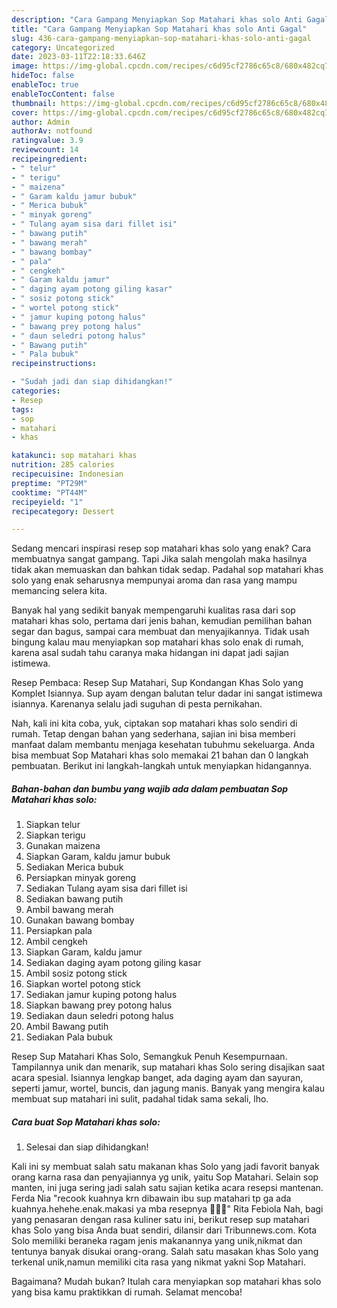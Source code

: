 ```yaml
---
description: "Cara Gampang Menyiapkan Sop Matahari khas solo Anti Gagal"
title: "Cara Gampang Menyiapkan Sop Matahari khas solo Anti Gagal"
slug: 436-cara-gampang-menyiapkan-sop-matahari-khas-solo-anti-gagal
category: Uncategorized
date: 2023-03-11T22:18:33.646Z
image: https://img-global.cpcdn.com/recipes/c6d95cf2786c65c8/680x482cq70/sop-matahari-khas-solo-foto-resep-utama.jpg
hideToc: false
enableToc: true
enableTocContent: false
thumbnail: https://img-global.cpcdn.com/recipes/c6d95cf2786c65c8/680x482cq70/sop-matahari-khas-solo-foto-resep-utama.jpg
cover: https://img-global.cpcdn.com/recipes/c6d95cf2786c65c8/680x482cq70/sop-matahari-khas-solo-foto-resep-utama.jpg
author: Admin
authorAv: notfound
ratingvalue: 3.9
reviewcount: 14
recipeingredient:
- " telur"
- " terigu"
- " maizena"
- " Garam kaldu jamur bubuk"
- " Merica bubuk"
- " minyak goreng"
- " Tulang ayam sisa dari fillet isi"
- " bawang putih"
- " bawang merah"
- " bawang bombay"
- " pala"
- " cengkeh"
- " Garam kaldu jamur"
- " daging ayam potong giling kasar"
- " sosiz potong stick"
- " wortel potong stick"
- " jamur kuping potong halus"
- " bawang prey potong halus"
- " daun seledri potong halus"
- " Bawang putih"
- " Pala bubuk"
recipeinstructions:

- "Sudah jadi dan siap dihidangkan!"
categories:
- Resep
tags:
- sop
- matahari
- khas

katakunci: sop matahari khas 
nutrition: 285 calories
recipecuisine: Indonesian
preptime: "PT29M"
cooktime: "PT44M"
recipeyield: "1"
recipecategory: Dessert

---
```



Sedang mencari inspirasi resep sop matahari khas solo yang enak? Cara membuatnya sangat gampang. Tapi Jika salah mengolah maka hasilnya tidak akan memuaskan dan bahkan tidak sedap. Padahal sop matahari khas solo yang enak seharusnya mempunyai aroma dan rasa yang mampu memancing selera kita.


Banyak hal yang sedikit banyak mempengaruhi kualitas rasa dari sop matahari khas solo, pertama dari jenis bahan, kemudian pemilihan bahan segar dan bagus, sampai cara membuat dan menyajikannya. Tidak usah bingung kalau mau menyiapkan sop matahari khas solo enak di rumah, karena asal sudah tahu caranya maka hidangan ini dapat jadi sajian istimewa.

Resep Pembaca: Resep Sup Matahari, Sup Kondangan Khas Solo yang Komplet Isiannya. Sup ayam dengan balutan telur dadar ini sangat istimewa isiannya. Karenanya selalu jadi suguhan di pesta pernikahan.


Nah, kali ini kita coba, yuk, ciptakan sop matahari khas solo sendiri di rumah. Tetap dengan bahan yang sederhana, sajian ini bisa memberi manfaat dalam membantu menjaga kesehatan tubuhmu sekeluarga. Anda bisa membuat Sop Matahari khas solo memakai 21 bahan dan 0 langkah pembuatan. Berikut ini langkah-langkah untuk menyiapkan hidangannya.

<!--inarticleads1-->

##### Bahan-bahan dan bumbu yang wajib ada dalam pembuatan Sop Matahari khas solo:

1. Siapkan  telur
1. Siapkan  terigu
1. Gunakan  maizena
1. Siapkan  Garam, kaldu jamur bubuk
1. Sediakan  Merica bubuk
1. Persiapkan  minyak goreng
1. Sediakan  Tulang ayam sisa dari fillet isi
1. Sediakan  bawang putih
1. Ambil  bawang merah
1. Gunakan  bawang bombay
1. Persiapkan  pala
1. Ambil  cengkeh
1. Siapkan  Garam, kaldu jamur
1. Sediakan  daging ayam potong giling kasar
1. Ambil  sosiz potong stick
1. Siapkan  wortel potong stick
1. Sediakan  jamur kuping potong halus
1. Siapkan  bawang prey potong halus
1. Sediakan  daun seledri potong halus
1. Ambil  Bawang putih
1. Sediakan  Pala bubuk


Resep Sup Matahari Khas Solo, Semangkuk Penuh Kesempurnaan. Tampilannya unik dan menarik, sup matahari khas Solo sering disajikan saat acara spesial. Isiannya lengkap banget, ada daging ayam dan sayuran, seperti jamur, wortel, buncis, dan jagung manis. Banyak yang mengira kalau membuat sup matahari ini sulit, padahal tidak sama sekali, lho. 

<!--inarticleads2-->

##### Cara buat Sop Matahari khas solo:


1. Selesai dan siap dihidangkan!

Kali ini sy membuat salah satu makanan khas Solo yang jadi favorit banyak orang karna rasa dan penyajiannya yg unik, yaitu Sop Matahari. Selain sop manten, ini juga sering jadi salah satu sajian ketika acara resepsi mantenan. Ferda Nia &#34;recook kuahnya krn dibawain ibu sup matahari tp ga ada kuahnya.hehehe.enak.makasi ya mba resepnya 🙏💓💓&#34; Rita Febiola Nah, bagi yang penasaran dengan rasa kuliner satu ini, berikut resep sup matahari khas Solo yang bisa Anda buat sendiri, dilansir dari Tribunnews.com. Kota Solo memiliki beraneka ragam jenis makanannya yang unik,nikmat dan tentunya banyak disukai orang-orang. Salah satu masakan khas Solo yang terkenal unik,namun memiliki cita rasa yang nikmat yakni Sop Matahari. 

Bagaimana? Mudah bukan? Itulah cara menyiapkan sop matahari khas solo yang bisa kamu praktikkan di rumah. Selamat mencoba!
